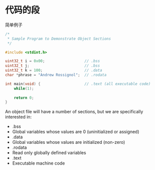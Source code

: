 # 代码的段

简单例子

```c
/*
 * Sample Program to Demonstrate Object Sections
 */

#include <stdint.h>

uint32_t i = 0x00;                  // .bss
uint32_t j;                         // .bss
uint32_t k = 100;                   // .data
char *phrase = "Andrew Rossignol";  // .rodata

int main(void) {                    // .text (all executable code)
    while(1);
    
    return 0;
}
```
An object file will have a number of sections, but we are specifically interested in:
* .bss
 * Global variables whose values are 0 (uninitialized or assigned)
* .data
 * Global variables whose values are initialized (non-zero)
* .rodata
 * Read only globally defined variables
* .text
 * Executable machine code